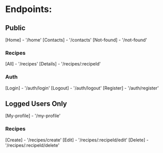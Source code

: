 # Endpoints:

## Public
[Home] - '/home'
[Contacts] - '/contacts'
[Not-found] - '/not-found'
 
  ### Recipes
  [All] - '/recipes'
  [Details] - '/recipes/:recipeId'

  ### Auth
  [Login] - '/auth/login'
  [Logout] - '/auth/logout'
  [Register] - '/auth/register'

## Logged Users Only
[My-profile] - '/my-profile'

  ### Recipes
  [Create] - '/recipes/create'
  [Edit] - '/recipes/:recipeId/edit'
  [Delete] - '/recipes/:recipeId/delete'
